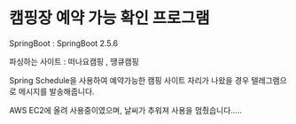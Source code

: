 # 캠핑장 예약 가능 확인 프로그램

SpringBoot : SpringBoot 2.5.6 <br>

파싱하는 사이트 : 떠나요캠핑 , 땡큐캠핑<br>

Spring Schedule을 사용하여 예약가능한 캠핑 사이트 자리가 나왔을 경우 텔레그램으로 메시지를 발송해줍니다.<br>

AWS EC2에 올려 사용중이였으며, 날씨가 추워져 사용을 멈췄습니다.....
